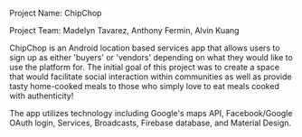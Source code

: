 Project Name: ChipChop

Project Team: Madelyn Tavarez, Anthony Fermin, Alvin Kuang

ChipChop is an Android location based services app that allows users to sign up as either 'buyers' or 'vendors' depending on what they would like to use the platform for. The initial goal of this project was to create a space that would facilitate social interaction within communities as well as provide tasty home-cooked meals to those who simply love to eat meals cooked with authenticity! 

The app utilizes technology including Google's maps API, Facebook/Google OAuth login, Services, Broadcasts, Firebase database, and Material Design.

